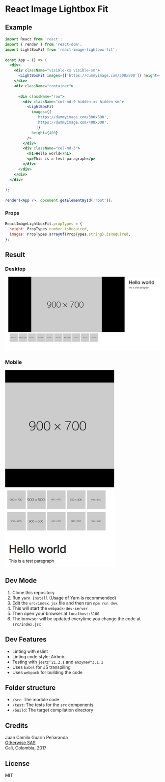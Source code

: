 # React Image Lightbox Fit

## Example

```jsx
import React from 'react';
import { render } from 'react-dom';
import LightBoxFit from 'react-image-lightbox-fit';

const App = () => (
  <div>
    <div className="visible-xs visible-sm">
      <LightBoxFit images={['https://dummyimage.com/300x500']} height={400} />
    </div>
    <div className="container">

      <div className="row">
        <div className="col-md-9 hidden-xs hidden-sm">
          <LightBoxFit 
            images={[
              'https://dummyimage.com/300x500',
              'https://dummyimage.com/400x300',
              ]} 
            height={400} 
          />
        </div>
        <div className="col-md-3">
          <h1>Hello world</h1>
          <p>This is a test paragraph</p>
        </div>
      </div>
    </div>
  </div>

);

render(<App />, document.getElementById('root'));
```

### Props
```js
ReactImageLightboxFit.propTypes = {
  height: PropTypes.number.isRequired,
  images: PropTypes.arrayOf(PropTypes.string).isRequired,
};
```

## Result 
### Desktop
![Desktop View](repo/desktop.png)

### Mobile
![Mobile View](repo/mobile.png)


## Dev Mode
1. Clone this repository
1. Run `yarn install` (Usage of Yarn is recommended)
1. Edit the `src/index.jsx` file and then run `npm run dev`.  
1. This will start the `webpack-dev-server` 
1. Then open your browser at `localhost:3100`
1. The browser will be updated everytime you change the code at `src/index.jsx`

## Dev Features
* Linting with eslint
* Linting code style: Airbnb
* Testing with `jest@^21.2.1` and `enzyme@^3.1.1`
* Uses `babel` for JS transpiling
* Uses `webpack` for building the code

## Folder structure
* `/src`: The module code
* `/test`: The tests for the `src` components
* `/build`: The target compilation directory

## Credits
Juan Camilo Guarín Peñaranda  
[Otherwise SAS](https://github.com/owsas)  
Cali, Colombia, 2017

## License
MIT
